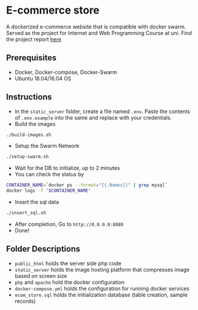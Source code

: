 # E-commerce store

A dockerized e-commerce website that is compatible with docker swarm. Served as the project for Internet and Web Programming Course at uni. Find the project report [here](./ProjectReport.pdf)
## Prerequisites

- Docker, Docker-compose, Docker-Swarm
- Ubuntu 18.04/16.04 OS

## Instructions

- In the `static_server` folder, create a file named `.env`. Paste the contents of `.env.example` into the same and replace with your credentials.
- Build the images

```bash
./build-images.sh
```

- Setup the Swarm Network

```bash
./setup-swarm.sh
```

- Wait for the DB to initialize, up to 2 minutes
- You can check the status by

```bash
CONTAINER_NAME=`docker ps --format="{{.Names}}" | grep mysql`
docker logs -f "$CONTAINER_NAME"
```

- Insert the sql data

```bash
./insert_sql.sh
```

- After completion, Go to `http://0.0.0.0:8080`
- Done!

## Folder Descriptions

- `public_html` holds the server side php code
- `static_server` holds the image hosting platform that compresses image based on screen size
- `php` and `apache` hold the docker configuration
- `docker-compose.yml` holds the configuration for running docker services
- `ecom_store.sql` holds the initialization database (table creation, sample records)
